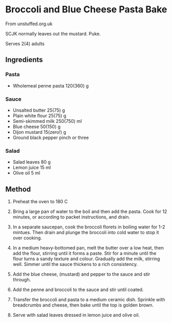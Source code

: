 # Broccoli and Blue Cheese Pasta Bake

From unstuffed.org.uk

SCJK normally leaves out the mustard. Puke.

Serves 2(4) adults

## Ingredients

### Pasta

- Wholemeal penne pasta 120(360) g

### Sauce

- Unsalted butter 25(75) g
- Plain white flour 25(75) g
- Semi-skimmed milk 250(750) ml
- Blue cheese 50(150) g
- Dijon mustard 15(zero!) g
- Ground black pepper pinch or three

### Salad

- Salad leaves 80 g
- Lemon juice 15 ml
- Olive oil 5 ml

## Method

1. Preheat the oven to 180 C

1. Bring a large pan of water to the boil and then add the pasta. Cook for 12 minutes, or according to packet instructions, and drain.

1. In a separate saucepan, cook the broccoli florets in boiling water for 1-2 mintues. Then drain and plunge the broccoli into cold water to stop it over cooking.

1. In a medium heavy-bottomed pan, melt the butter over a low heat, then add the flour, stirring until it forms a paste. Stir for a minute until the flour turns a sandy texture and colour. Gradually add the milk, stirring well. Simmer until the sauce thickens to a rich consistency.

1. Add the blue cheese, (mustard) and pepper to the sauce and stir through.

1. Add the penne and broccoli to the sauce and stir until coated.

1. Transfer the broccoli and pasta to a medium ceramic dish. Sprinkle with breadcrumbs and cheese, then bake until the top is golden brown.

1. Serve with salad leaves dressed in lemon juice and olive oil.
